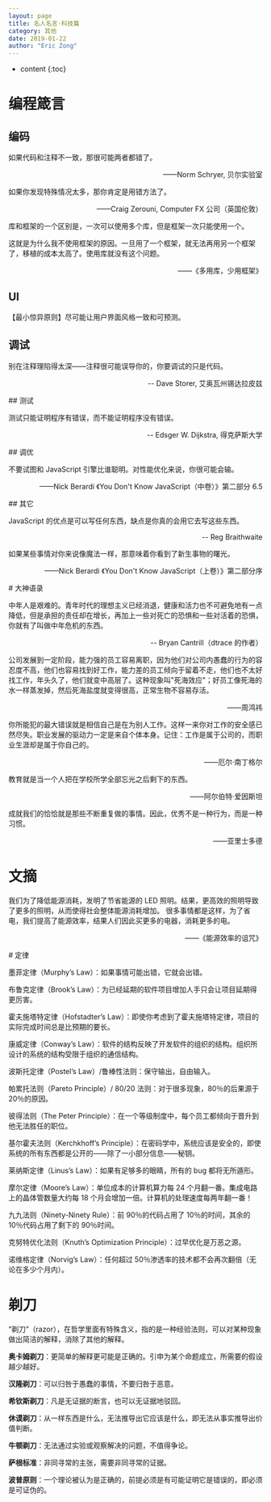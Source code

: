 ```yaml
---
layout: page
title: 名人名言·科技篇
category: 其他
date: 2019-01-22
author: "Eric Zong"
---
```


* content
{:toc}

# 编程箴言

## 编码

如果代码和注释不一致，那很可能两者都错了。
<p style="text-align: right">——Norm Schryer, 贝尔实验室</p>

如果你发现特殊情况太多，那你肯定是用错方法了。
<p style="text-align: right">——Craig Zerouni, Computer FX 公司（英国伦敦）</p>

库和框架的一个区别是，一次可以使用多个库，但是框架一次只能使用一个。

这就是为什么我不使用框架的原因。一旦用了一个框架，就无法再用另一个框架了，移植的成本太高了。使用库就没有这个问题。

<p style="text-align: right">——《多用库，少用框架》 </p>

## UI

【最小惊异原则】尽可能让用户界面风格一致和可预测。

## 调试

别在注释理陷得太深——注释很可能误导你的，你要调试的只是代码。
<p style="text-align: right">-- Dave Storer, 艾奥瓦州锡达拉皮兹</p>
## 测试

测试只能证明程序有错误，而不能证明程序没有错误。
<p style="text-align: right">-- Edsger W. Dijkstra, 得克萨斯大学</p>
## 调优

不要试图和 JavaScript 引擎比谁聪明。对性能优化来说，你很可能会输。

<p style="text-align: right">——Nick Berardi 《You Don't Know JavaScript（中卷）》第二部分 6.5</p>
## 其它

JavaScript 的优点是可以写任何东西，缺点是你真的会用它去写这些东西。
<p style="text-align: right">-- Reg Braithwaite</p>
如果某些事情对你来说像魔法一样，那意味着你看到了新生事物的曙光。

<p style="text-align: right">——Nick Berardi 《You Don't Know JavaScript（上卷）》第二部分序</p>
# 大神语录

中年人是艰难的。青年时代的理想主义已经消退，健康和活力也不可避免地有一点降低，但是承担的责任却在增长，再加上一些对死亡的恐惧和一些对活着的恐惧，你就有了叫做中年危机的东西。
<p style="text-align: right">-- Bryan Cantrill（dtrace 的作者）</p>
公司发展到一定阶段，能力强的员工容易离职，因为他们对公司内愚蠢的行为的容忍度不高，他们也容易找到好工作，能力差的员工倾向于留着不走，他们也不太好找工作，年头久了，他们就变中高层了。这种现象叫"死海效应"；好员工像死海的水一样蒸发掉，然后死海盐度就变得很高，正常生物不容易存活。

<p style="text-align: right">——周鸿祎</p>
你所能犯的最大错误就是相信自己是在为别人工作。这样一来你对工作的安全感已然尽失。职业发展的驱动力一定是来自个体本身。记住：工作是属于公司的，而职业生涯却是属于你自己的。

<p style="text-align: right">——厄尔·南丁格尔</p>
教育就是当一个人把在学校所学全部忘光之后剩下的东西。

<p style="text-align: right">——阿尔伯特·爱因斯坦</p>

成就我们的恰恰就是那些不断重复做的事情。因此，优秀不是一种行为，而是一种习惯。

<p style="text-align: right">——亚里士多德</p>

# 文摘

我们为了降低能源消耗，发明了节省能源的 LED 照明。结果，更高效的照明导致了更多的照明，从而使得社会整体能源消耗增加。
很多事情都是这样，为了省电，我们提高了能源效率，结果人们因此买更多的电器，消耗更多的电。

<p style="text-align: right">——《能源效率的诅咒》</p>
# 定律

墨菲定律（Murphy’s Law）：如果事情可能出错，它就会出错。

布鲁克定律（Brook’s Law）：为已经延期的软件项目增加人手只会让项目延期得更厉害。

霍夫施塔特定律（Hofstadter’s Law）：即使你考虑到了霍夫施塔特定律，项目的实际完成时间总是比预期的要长。

康威定律（Conway’s Law）：软件的结构反映了开发软件的组织的结构。组织所设计的系统的结构受限于组织的通信结构。

波斯托定律（Postel’s Law）/鲁棒性法则：保守输出，自由输入。

帕累托法则（Pareto Principle）/ 80/20 法则：对于很多现象，80％的后果源于 20％的原因。

彼得法则（The Peter Principle）：在一个等级制度中，每个员工都倾向于晋升到他无法胜任的职位。

基尔霍夫法则（Kerchkhoff’s Principle）：在密码学中，系统应该是安全的，即使系统的所有东西都是公开的——除了一小部分信息——秘钥。

莱纳斯定律（Linus’s Law）：如果有足够多的眼睛，所有的 bug 都将无所遁形。

摩尔定律（Moore’s Law）：单位成本的计算机算力每 24 个月翻一番。集成电路上的晶体管数量大约每 18 个月会增加一倍。计算机的处理速度每两年翻一番！

九九法则（Ninety-Ninety Rule）：前 90％的代码占用了 10％的时间，其余的 10％代码占用了剩下的 90％时间。

克努特优化法则（Knuth’s Optimization Principle）：过早优化是万恶之源。

诺维格定律（Norvig’s Law）：任何超过 50％渗透率的技术都不会再次翻倍（无论在多少个月内）。

# 剃刀

“剃刀”（razor），在哲学里面有特殊含义，指的是一种经验法则，可以对某种现象做出简洁的解释，消除了其他的解释。 

**奥卡姆剃刀**：更简单的解释更可能是正确的。引申为某个命题成立，所需要的假设越少越好。

**汉隆剃刀**：可以归咎于愚蠢的事情，不要归咎于恶意。

**希钦斯剃刀**：凡是无证据的断言，也可以无证据地驳回。

**休谟剃刀**：从一样东西是什么，无法推导出它应该是什么，即无法从事实推导出价值判断。

**牛顿剃刀**：无法通过实验或观察解决的问题，不值得争论。

**萨根标准**：非同寻常的主张，需要非同寻常的证据。

**波普原则**：一个理论被认为是正确的，前提必须是有可能证明它是错误的，即必须是可证伪的。 